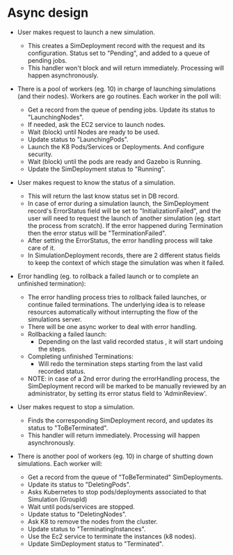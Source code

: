 # Async design

- User makes request to launch a new simulation.
    - This creates a SimDeployment record with the request and its configuration.
Status set to "Pending", and added to a queue of pending jobs.
    - This handler won't block and will return immediately. Processing will happen
  asynchronously.

- There is a pool of workers (eg. 10) in charge of launching simulations (and their nodes). Workers are go routines. Each worker in the poll will:
    - Get a record from the queue of pending jobs. Update its status to "LaunchingNodes".
    - If needed, ask the EC2 service to launch nodes.
    - Wait (block) until Nodes are ready to be used.
    - Update status to "LaunchingPods".
    - Launch the K8 Pods/Services or Deployments. And configure security.
    - Wait (block) until the pods are ready and Gazebo is Running.
    - Update the SimDeployment status to "Running".


- User makes request to know the status of a simulation.
    - This will return the last know status set in DB record.
    - In case of error during a simulation launch, the SimDeployment record's ErrorStatus field will be set to "InitializationFailed", and the user will need to request the launch of another simulation (eg. start the process from scratch). If the error happened during Termination then the error status will be "TerminationFailed".
    - After setting the ErrorStatus, the error handling process will take care of it.
    - In SimulationDeployment records, there are 2 different status fields to keep the context of which stage the simulation was when it failed.


- Error handling (eg. to rollback a failed launch or to complete an unfinished termination):
    - The error handling process tries to rollback failed launches, or continue failed terminations. The underlying idea is to release resources automatically without interrupting the flow of the simulations server.
    - There will be one async worker to deal with error handling.
    - Rollbacking a failed launch:
        - Depending on the last valid recorded status , it will start undoing the steps.
    - Completing unfinished Terminations:
        - Will redo the termination steps starting from the last valid recorded status.  
    - NOTE: in case of a 2nd error during the errorHandling process, the SimDeployment record will be marked to be manually reviewed by an administrator, by setting its error status field to 'AdminReview'.



- User makes request to stop a simulation.
    - Finds the corresponding SimDeployment record, and updates its status to "ToBeTerminated".
    - This handler will return immediately. Processing will happen asynchronously.


- There is another pool of workers (eg. 10) in charge of shutting down simulations. Each worker will:
    - Get a record from the queue of "ToBeTerminated" SimDeployments.
    - Update its status to "DeletingPods".
    - Asks Kubernetes to stop pods/deployments associated to that Simulation (GroupId)
    - Wait until pods/services are stopped.
    - Update status to "DeletingNodes".
    - Ask K8 to remove the nodes from the cluster.
    - Update status to "TerminatingInstances".
    - Use the Ec2 service to terminate the instances (k8 nodes).
    - Update SimDeployment status to "Terminated".


